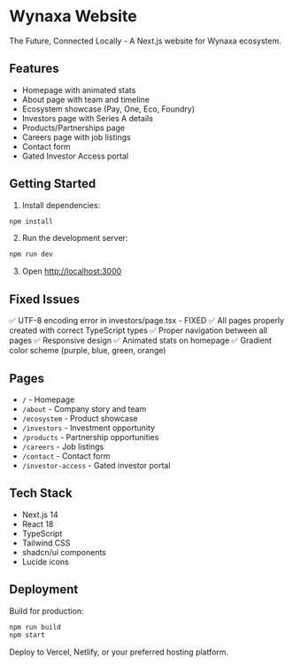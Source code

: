 # Wynaxa Website

The Future, Connected Locally - A Next.js website for Wynaxa ecosystem.

## Features

- Homepage with animated stats
- About page with team and timeline
- Ecosystem showcase (Pay, One, Eco, Foundry)
- Investors page with Series A details
- Products/Partnerships page
- Careers page with job listings
- Contact form
- Gated Investor Access portal

## Getting Started

1. Install dependencies:
```bash
npm install
```

2. Run the development server:
```bash
npm run dev
```

3. Open [http://localhost:3000](http://localhost:3000)

## Fixed Issues

✅ UTF-8 encoding error in investors/page.tsx - FIXED
✅ All pages properly created with correct TypeScript types
✅ Proper navigation between all pages
✅ Responsive design
✅ Animated stats on homepage
✅ Gradient color scheme (purple, blue, green, orange)

## Pages

- `/` - Homepage
- `/about` - Company story and team
- `/ecosystem` - Product showcase
- `/investors` - Investment opportunity
- `/products` - Partnership opportunities  
- `/careers` - Job listings
- `/contact` - Contact form
- `/investor-access` - Gated investor portal

## Tech Stack

- Next.js 14
- React 18
- TypeScript
- Tailwind CSS
- shadcn/ui components
- Lucide icons

## Deployment

Build for production:
```bash
npm run build
npm start
```

Deploy to Vercel, Netlify, or your preferred hosting platform.
